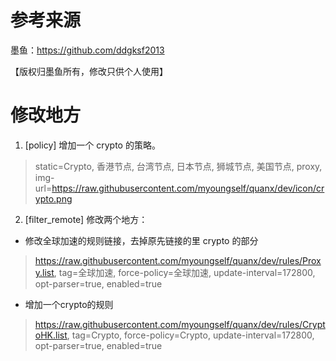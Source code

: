 # 参考来源
墨鱼：https://github.com/ddgksf2013

【版权归墨鱼所有，修改只供个人使用】


# 修改地方

1. [policy] 增加一个 crypto 的策略。

> static=Crypto, 香港节点, 台湾节点, 日本节点, 狮城节点, 美国节点, proxy, img-url=https://raw.githubusercontent.com/myoungself/quanx/dev/icon/crypto.png


2. [filter_remote] 修改两个地方：

- 修改全球加速的规则链接，去掉原先链接的里 crypto 的部分
> https://raw.githubusercontent.com/myoungself/quanx/dev/rules/Proxy.list, tag=全球加速, force-policy=全球加速, update-interval=172800, opt-parser=true, enabled=true

- 增加一个crypto的规则
> https://raw.githubusercontent.com/myoungself/quanx/dev/rules/CryptoHK.list, tag=Crypto, force-policy=Crypto, update-interval=172800, opt-parser=true, enabled=true
